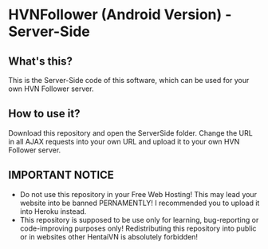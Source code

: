 # HVNFollower (Android Version) - Server-Side

## What's this?
This is the Server-Side code of this software, which can be used for your own HVN Follower server.

## How to use it?
Download this repository and open the ServerSide folder. Change the URL in all AJAX requests into your own URL and upload it to your own HVN Follower server.

## IMPORTANT NOTICE
- Do not use this repository in your Free Web Hosting! This may lead your website into be banned PERNAMENTLY! I recommended you to upload it into Heroku instead.
- This repository is supposed to be use only for learning, bug-reporting or code-improving purposes only! Redistributing this repository into public or in websites other HentaiVN is absolutely forbidden!